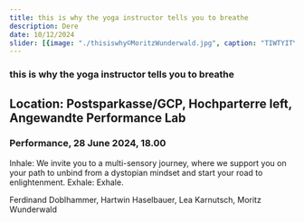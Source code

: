 ```yaml
---
title: this is why the yoga instructor tells you to breathe
description: Dere
date: 10/12/2024
slider: [{image: "./thisiswhy©MoritzWunderwald.jpg", caption: "TIWTYITYTB"}]
---
```


### this is why the yoga instructor tells you to breathe
## Location: Postsparkasse/GCP, Hochparterre left, Angewandte Performance Lab


### Performance, 28 June 2024, 18.00


Inhale: We invite you to a multi-sensory journey, where we support you on your path to unbind from a dystopian mindset and start your road to enlightenment. 
Exhale: Exhale.

Ferdinand Doblhammer, Hartwin Haselbauer, Lea Karnutsch, Moritz Wunderwald


